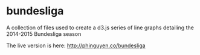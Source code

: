 # bundesliga
A collection of files used to create a d3.js series of line graphs detailing the 2014-2015 Bundesliga season

The live version is here: http://phinguyen.co/bundesliga
